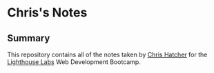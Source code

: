 # Chris's Notes

## Summary

This repository contains all of the notes taken by [Chris Hatcher](https://github.com/chatcher20) for the [Lighthouse Labs](https://www.lighthouselabs.ca/) Web Development Bootcamp.